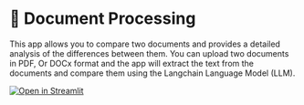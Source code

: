# 🎈 Document Processing

This app allows you to compare two documents and provides a detailed analysis of the differences between them. You can upload two documents in PDF, Or DOCx 
format and the app will extract the text from the documents and compare them using the Langchain Language Model (LLM).

[![Open in Streamlit](https://static.streamlit.io/badges/streamlit_badge_black_white.svg)](https://document-review.streamlit.app/)

